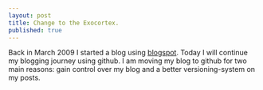```yaml
---
layout: post
title: Change to the Exocortex. 
published: true
---
```


Back in March 2009 I started a blog using [blogspot][first-entry]. Today I will continue my blogging journey using github. I am moving my blog to github for two main reasons: gain control over my blog and a better versioning-system on my posts.


[first-entry]: http://pure-thought-stuff.blogspot.com/2009/03/book-review-pragmatic-thinking-and.html "First Entry on my old blog at blogspot"